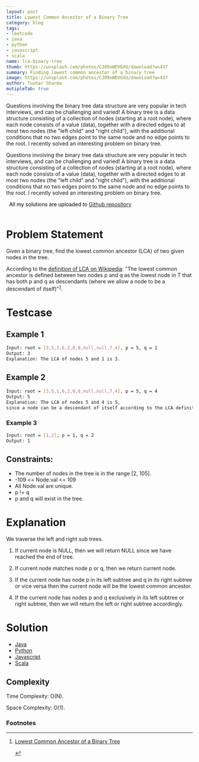 ```yaml
---
layout: post
title: Lowest Common Ancestor of a Binary Tree
category: blog
tags:
- leetcode
- java
- python
- javascript
- scala
name: lca-binary-tree
thumb: https://unsplash.com/photos/CJO9xWDVGXU/download?w=437
summary: Finding lowest common ancestor of a binary tree
image: https://unsplash.com/photos/CJO9xWDVGXU/download?w=437
author: Tushar Sharma
mutipleTab: true
---
```


Questions involving the binary tree data structure are very popular in tech interviews, and can be challenging and varied! A binary tree is a data structure consisting of a collection of nodes (starting at a root node), where each node consists of a value (data), together with a directed edges to at most two nodes (the "left child" and "right child"), with the additional conditions that no two edges point to the same node and no edge points to the root. I recently solved an interesting problem on binary tree.<!-- truncate_here -->



<p>Questions involving the binary tree data structure are very popular in tech interviews, and can be challenging and varied! A binary tree is a data structure consisting of a collection of nodes (starting at a root node), where each node consists of a value (data), together with a directed edges to at most two nodes (the "left child" and "right child"), with the additional conditions that no two edges point to the same node and no edge points to the root. I recently solved an interesting problem on binary tree.
</p>

<link rel="stylesheet" href="{{ root_url }}/css/books.css" />

<!-- disclaimer -->
<div class="cl disclaimer">
  <i class="icon-star"></i>
    <span style="color:black"> &nbsp;&nbsp;All my solutions are uploaded to <a href="https://github.com/tushar-sharma/prep-coding" target="_blank">Github repository</a>
</span> 
</div><br>


# Problem Statement

Given a binary tree, find the lowest common ancestor (LCA) of two given nodes in the tree.

According to the [definition of LCA on Wikipedia](https://en.wikipedia.org/wiki/Lowest_common_ancestor): "The lowest common ancestor is defined between two nodes p and q as the lowest node in T that has both p and q as descendants (where we allow a node to be a descendant of itself)"<sup><a href='#fn:1' rel='footnote'>1</a></sup>.

# Testcase


## Example 1

```bash 
Input: root = [3,5,1,6,2,0,8,null,null,7,4], p = 5, q = 1
Output: 3
Explanation: The LCA of nodes 5 and 1 is 3.
```

## Example 2

```bash 
Input: root = [3,5,1,6,2,0,8,null,null,7,4], p = 5, q = 4
Output: 5
Explanation: The LCA of nodes 5 and 4 is 5, 
since a node can be a descendant of itself according to the LCA definition.
```

### Example 3

```bash
Input: root = [1,2], p = 1, q = 2
Output: 1
```

## Constraints:

* The number of nodes in the tree is in the range [2, 105].
* -109 <= Node.val <= 109
* All Node.val are unique.
* p != q
* p and q will exist in the tree.

# Explanation

We traverse the left and right sub trees. 

1. If current node is NULL, then we will return NULL since we have reached the end of tree. 

2. If current node matches node p or q, then we return current node. 

3. If the current node has node p in its left subtree and q in its right subtree or vice versa then the current node will be the lowest common ancestor.

4. If the current node has nodes p and q exclusively in its left subtree or right subtree, then we will return the left or right subtree accordingly.

# Solution

<div class="tab-container">
  <ul>
    <li class="tab Java1"><a href="#Java1">Java</a></li>
    <li class="tab Python1"><a href="#Python1">Python</a></li>
    <li class="tab Javascript1"><a href="#Javascript1">Javascript</a></li>
    <li class="tab Scala1"><a href="#Scala1">Scala</a></li>
  </ul>

   <div class="codeSample Java1" id="Java1">
      <script src="https://gist.github.com/tushar-sharma/313465d1f1fa21800d3a726146780020.js"></script>

   </div>

   <div class="codeSample Python1" id="Python1">
       <script src="https://gist.github.com/tushar-sharma/a0b2faeeace2acaa3f8b61794af59976.js"></script>  
    </div>

   <div class="codeSample Javascript1" id="Javascript1">
       <script src="https://gist.github.com/tushar-sharma/cb9e4364f354423764459a11477c4d98.js"></script> 
    </div>


   <div class="codeSample Scala1" id="Scala1">
       <script src="https://gist.github.com/tushar-sharma/8611d4612495af58e3d0fb9f8e4c3883.js"></script> 
    </div>
</div>

## Complexity

Time Complexity: O(N).
   
Space Complexity: O(1).


<div class='footnotes'><h3>Footnotes</h3><hr />
  <ol>
    <li id='fn:1'>
        <p><a href="https://leetcode.com/problems/lowest-common-ancestor-of-a-binary-tree/" target="_blank">Lowest Common Ancestor of a Binary Tree</a></p>
         <a href='#fnref:1' rev='footnote'>&#8617;</a>
    </li>
  </ol>
</div>

